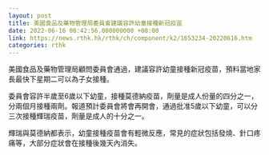 ```yaml
---
layout: post
title: 美國食品及藥物管理局委員會建議容許幼童接種新冠疫苗
date: 2022-06-16 06:42:56.000000000 +08:00
link: https://news.rthk.hk/rthk/ch/component/k2/1653234-20220616.htm
categories: rthk
---
```


美國食品及藥物管理局顧問委員會通過，建議容許幼童接種新冠疫苗，預料當地家長最快下星期二可以為子女接種。

委員會容許半歲至6歲以下幼童，接種莫德納疫苗，劑量是成人份量的四分之一，分兩個月接種兩劑。報道預計委員會將會再開會，通過批准5歲以下幼童，可以分三次接種輝瑞疫苗，劑量是成人的十分之一。

輝瑞與莫德納都表示，幼童接種疫苗會有輕微反應，常見的症狀包括發燒、針口疼痛等，大部分症狀會在接種後幾天內消失。
